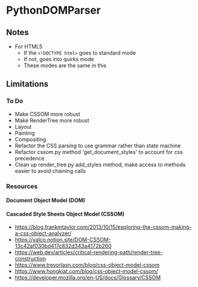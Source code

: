 # PythonDOMParser

## Notes
+ For HTML5
    + If the ```<!DOCTYPE html>``` goes to standard mode
    + If not, goes into quirks mode
    + These modes are the same in this

## Limitations

### To Do
+ Make CSSOM more robust
+ Make RenderTree more robust
+ Layout
+ Painting 
+ Compositing
+ Refactor the CSS parsing to use grammar rather than state machine
+ Refactor cssom.py method 'get_document_styles' to account for css precedence
+ Clean up render_tree.py add_styles method, make access to methods easier to avoid chaining calls

### Resources

#### Document Object Model (DOM)

#### Cascaded Style Sheets Object Model (CSSOM)
+ https://blog.frankmtaylor.com/2013/10/15/exploring-the-cssom-making-a-css-object-analyzer/
+ https://yalco.notion.site/DOM-CSSOM-13c42af030bd417c832d343a4172b260
+ https://web.dev/articles/critical-rendering-path/render-tree-construction
+ https://www.trevorlasn.com/blog/css-object-model-cssom
+ https://www.hongkiat.com/blog/css-object-model-cssom/
+ https://developer.mozilla.org/en-US/docs/Glossary/CSSOM